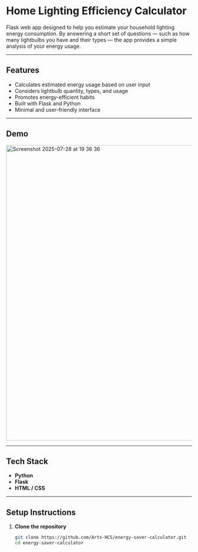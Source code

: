 # Home Lighting Efficiency Calculator

Flask web app designed to help you estimate your household lighting energy consumption. By answering a short set of questions — such as how many lightbulbs you have and their types — the app provides a simple analysis of your energy usage.

---

## Features


- Calculates estimated energy usage based on user input
- Considers lightbulb quantity, types, and usage
- Promotes energy-efficient habits
- Built with Flask and Python
- Minimal and user-friendly interface

---

## Demo

<img width="1470" height="799" alt="Screenshot 2025-07-28 at 19 36 36" src="https://github.com/user-attachments/assets/0423cba6-d93a-4adb-b308-00a77fbc905d" />


---


## Tech Stack

- **Python**
- **Flask**
- **HTML / CSS**

---

## Setup Instructions

1. **Clone the repository**
   ```bash
   git clone https://github.com/Arts-HCS/energy-saver-calculator.git
   cd energy-saver-calculator
